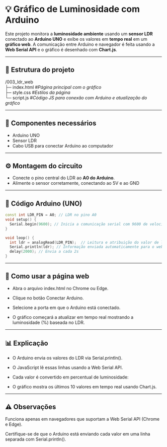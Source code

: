 # 💡 Gráfico de Luminosidade com Arduino

Este projeto monitora a **luminosidade ambiente** usando um **sensor LDR** conectado ao **Arduino UNO** e exibe os valores em **tempo real** em um **gráfico web**. A comunicação entre Arduino e navegador é feita usando a **Web Serial API** e o gráfico é desenhado com **Chart.js**.

---

## 📂 Estrutura do projeto
/003_ldr_web   
├─ index.html #*Página principal com o gráfico*  
├─ style.css #*Estilos da página*  
└─ script.js #*Código JS para conexão com Arduino e atualização do gráfico*   

---

## 🔧 Componentes necessários

- Arduino UNO  
- Sensor LDR  
- Cabo USB para conectar Arduino ao computador  

---
## ⚙️ Montagem do circuito

- Conecte o pino central do LDR ao **A0 do Arduino**.
- Alimente o sensor corretamente, conectando ao 5V e ao GND

---

## 📌 Código Arduino (UNO)

```cpp
const int LDR_PIN = A0; // LDR no pino A0
void setup() {
  Serial.begin(9600); // Inicia a comunicação serial com 9600 de velocidade
}

void loop() {
  int ldr = analogRead(LDR_PIN);  // Leitura e atribuição do valor de ldr
  Serial.println(ldr); // Informação enviada automaticamente para o web
  delay(2000); // Envia a cada 2s
}
```
---
## 🚀 Como usar a página web

- Abra o arquivo index.html no Chrome ou Edge.

- Clique no botão Conectar Arduino.

- Selecione a porta em que o Arduino está conectado.

- O gráfico começará a atualizar em tempo real mostrando a luminosidade (%) baseada no LDR.

---

## 📊 Explicação

- O Arduino envia os valores do LDR via Serial.println().

- O JavaScript lê essas linhas usando a Web Serial API.

- Cada valor é convertido em percentual de luminosidade:

- O gráfico mostra os últimos 10 valores em tempo real usando Chart.js.

---
## ⚠️ Observações

Funciona apenas em navegadores que suportam a Web Serial API (Chrome e Edge).

Certifique-se de que o Arduino está enviando cada valor em uma linha separada com Serial.println().

